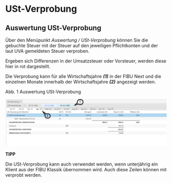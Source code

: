 # USt-Verprobung

## Auswertung USt-Verprobung


Über den Menüpunkt *Auswertung / USt-Verprobung* können Sie die gebuchte Steuer mit der Steuer auf den jeweiligen Pflichtkonten und der laut UVA gemeldeten Steuer verproben.

Ergeben sich Differenzen in der Umsatzsteuer oder Vorsteuer, werden diese hier in rot dargestellt.

Die Verprobung kann für alle Wirtschaftsjahre ***(1)*** in der FIBU Next und die einzelnen Monate innerhalb der Wirtschaftsjahre ***(2)*** angezeigt werden.


Abb. 1 Auswertung USt-Verprobung

![Image](<img/NeuesElement169.png>)

**TIPP**

Die USt-Verprobung kann auch verwendet werden, wenn unterjährig ein Klient aus der FIBU Klassik übernommen wird. Auch diese Zeilen können mit verprobt werden.
